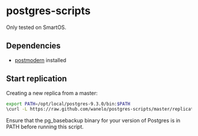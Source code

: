 postgres-scripts
================

Only tested on SmartOS.

## Dependencies

* [postmodern](https://github.com/wanelo/postmodern) installed

## Start replication

Creating a new replica from a master:

```bash
export PATH=/opt/local/postgres-9.3.0/bin:$PATH
\curl -L https://raw.github.com/wanelo/postgres-scripts/master/replicate.sh | time bash -s <master_ip> /var/pgsql/data93
```

Ensure that the pg_basebackup binary for your version of Postgres is in PATH before running this script.
